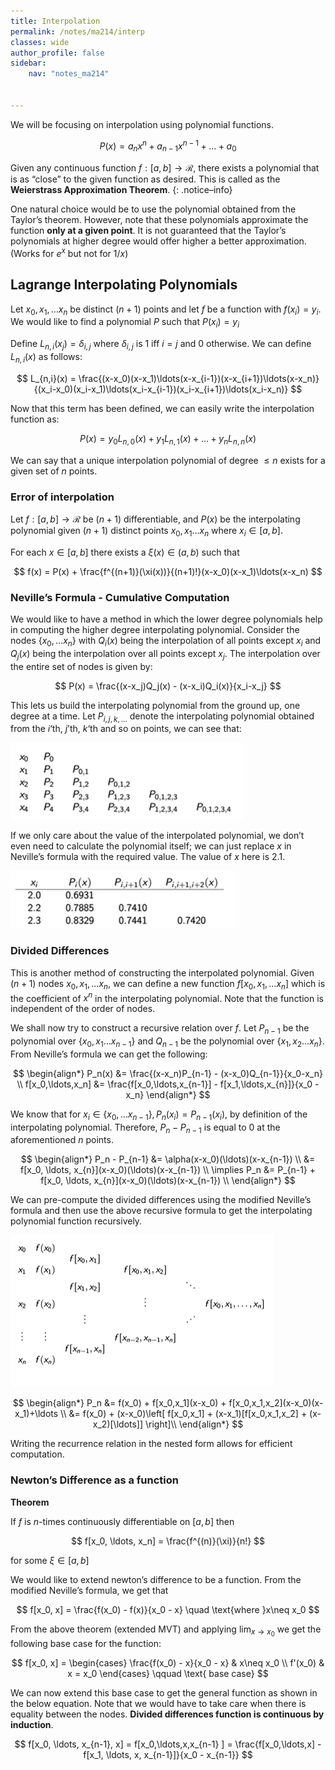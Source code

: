 ```yaml
---
title: Interpolation
permalink: /notes/ma214/interp
classes: wide
author_profile: false
sidebar:
    nav: "notes_ma214"


---
```


<script type="text/javascript" src="https://code.jquery.com/jquery-1.7.1.min.js"></script>

<script type="text/x-mathjax-config">
  MathJax.Hub.Config({
    tex2jax: {
      inlineMath: [ ['$','$'], ["\\(","\\)"] ],
      processEscapes: true
    }
  });
</script>
<script type="text/javascript" async src="https://cdnjs.cloudflare.com/ajax/libs/mathjax/2.7.5/latest.js?config=TeX-MML-AM_CHTML" async></script>

<!-- Notes Begin from here -->



We will be focusing on interpolation using polynomial functions.



$$
P(x) = a_nx^n+a_{n-1}x^{n-1}+\ldots+a_0
$$



Given any continuous function $f:[a,b]\rightarrow\mathcal{R}$, there exists a polynomial that is as “close” to the given function as desired. This is called as the **Weierstrass Approximation Theorem**.
{: .notice–info}



One natural choice would be to use the polynomial obtained from the Taylor’s theorem. However, note that these polynomials approximate the function **only at a given point**. It is not guaranteed that the Taylor’s polynomials at higher degree would offer higher a better approximation. (Works for $e^x$ but not for $1/x$)



## Lagrange Interpolating Polynomials

Let $x_0, x_1, \ldots x_n$ be distinct $(n+1)$ points and let $f$ be a function with $f(x_i)=y_i$. We would like to find a polynomial $P$ such that $P(x_i)=y_i$

Define $L_{n,i}(x_j) = \delta_{i,j}$ where $\delta_{i,j}$ is $1$ iff $i=j$ and $0$ otherwise. We can define $L_{n,i}(x)$ as follows:



$$
L_{n,i}(x) = \frac{(x-x_0)(x-x_1)\ldots(x-x_{i-1})(x-x_{i+1})\ldots(x-x_n)}{(x_i-x_0)(x_i-x_1)\ldots(x_i-x_{i-1})(x_i-x_{i+1})\ldots(x_i-x_n)}
$$



Now that this term has been defined, we can easily write the interpolation function as:



$$
P(x) = y_0L_{n,0}(x)+y_1L_{n,1}(x)+\ldots+y_nL_{n,n}(x)
$$



We can say that a unique interpolation polynomial of degree $\leq n$ exists for a given set of $n$ points.



### Error of interpolation

Let $f:[a,b]\rightarrow \mathcal{R}$ be $(n+1)$ differentiable, and $P(x)$ be the interpolating polynomial given $(n+1)$ distinct points $x_0, x_1\ldots x_n$ where $x_i\in[a,b]$.

For each $x\in[a,b]$ there exists a $\xi (x)\in(a,b)$ such that



$$
f(x) = P(x) + \frac{f^{(n+1)}(\xi(x))}{(n+1)!}(x-x_0)(x-x_1)\ldots(x-x_n)
$$



### Neville’s Formula - Cumulative Computation

We would like to have a method in which the lower degree polynomials help in computing the higher degree interpolating polynomial. Consider the nodes $\{x_0, \ldots x_n\}$ with $Q_i(x)$ being the interpolation of all points except $x_i$ and $Q_j(x)$ being the interpolation over all points except $x_j$. The interpolation over the entire set of nodes is given by:



$$
P(x) = \frac{(x-x_j)Q_j(x) - (x-x_i)Q_i(x)}{x_i-x_j}
$$



This lets us build the interpolating polynomial from the ground up, one degree at a time. Let $P_{i,j,k,\ldots}$ denote the interpolating polynomial obtained from the $i$‘th, $j$’th, $k$‘th and so on points, we can see that:

![image-20220126103921259](../../../assets/images/typora/image-20220126103921259.png)

If we only care about the value of the interpolated polynomial, we don’t even need to calculate the polynomial itself; we can just replace $x$ in Neville’s formula with the required value. The value of $x$ here is $2.1$.

![image-20220126104135836](../../../assets/images/typora/image-20220126104135836.png)



### Divided Differences

This is another method of constructing the interpolated polynomial. Given $(n+1)$ nodes $x_0, x_1, \ldots x_n$, we can define a new function $f[x_0, x_1, \ldots x_n]$ which is the coefficient of $x^n$ in the interpolating polynomial. Note that the function is independent of the order of nodes.

We shall now try to construct a recursive relation over $f$. Let $P_{n-1}$ be the polynomial over $\{x_0, x_1\ldots x_{n-1}\}$ and $Q_{n-1}$ be the polynomial over $\{x_1, x_2\ldots x_n\}$. From Neville’s formula we can get the following:


$$
\begin{align*}
	P_n(x) &= \frac{(x-x_n)P_{n-1} - (x-x_0)Q_{n-1}}{x_0-x_n} \\
	f[x_0,\ldots,x_n] &= \frac{f[x_0,\ldots,x_{n-1}] - f[x_1,\ldots,x_{n}]}{x_0 - x_n}
\end{align*}
$$


We know that for $x_i\in\{x_0,\ldots x_{n-1}\}, P_n(x_i)=P_{n-1}(x_i)$, by definition of the interpolating polynomial. Therefore, $P_n - P_{n-1}$ is equal to $0$ at the aforementioned $n$ points.


$$
\begin{align*}
P_n - P_{n-1} &= \alpha(x-x_0)(\ldots)(x-x_{n-1}) \\
&= f[x_0, \ldots, x_{n}](x-x_0)(\ldots)(x-x_{n-1}) \\
\implies P_n &= P_{n-1} + f[x_0, \ldots, x_{n}](x-x_0)(\ldots)(x-x_{n-1}) \\ 
\end{align*}
$$


We can pre-compute the divided differences using the modified Neville’s formula and then use the above recursive formula to get the interpolating polynomial function recursively.

![image-20220126110256934](../../../assets/images/typora/image-20220126110256934.png)


$$
\begin{align*}
P_n &= f(x_0) + f[x_0,x_1](x-x_0) + f[x_0,x_1,x_2](x-x_0)(x-x_1)+\ldots \\
&= f(x_0) + (x-x_0)\left[ f[x_0,x_1] + (x-x_1)[f[x_0,x_1,x_2] + (x-x_2)[\ldots]]  \right]\\
\end{align*}
$$


Writing the recurrence relation in the nested form allows for efficient computation.



### Newton’s Difference as a function

**Theorem**

If $f$ is $n$-times continuously differentiable on $[a,b]$ then


$$
f[x_0, \ldots, x_n] = \frac{f^{(n)}(\xi)}{n!}
$$


for some $\xi\in[a,b]$



We would like to extend newton’s difference to be a function. From the modified Neville’s formula, we get that


$$
f[x_0, x] = \frac{f(x_0) - f(x)}{x_0 - x} \quad \text{where }x\neq x_0
$$


From the above theorem (extended MVT) and applying $\lim_{x\to x_0}$ we get the following base case for the function:


$$
f[x_0, x] = 
\begin{cases}
\frac{f(x_0) - x}{x_0 - x} & x\neq x_0 \\
f'(x_0) & x = x_0
\end{cases}
\qquad \text{ base case}
$$


We can now extend this base case to get the general function as shown in the below equation. Note that we would have to take care when there is equality between the nodes. **Divided differences function is continuous by induction**.


$$
f[x_0, \ldots, x_{n-1}, x] = f[x_0,\ldots,x,x_{n-1} ] = \frac{f[x_0,\ldots,x] - f[x_1, \ldots, x, x_{n-1}]}{x_0 - x_{n-1}}
$$

